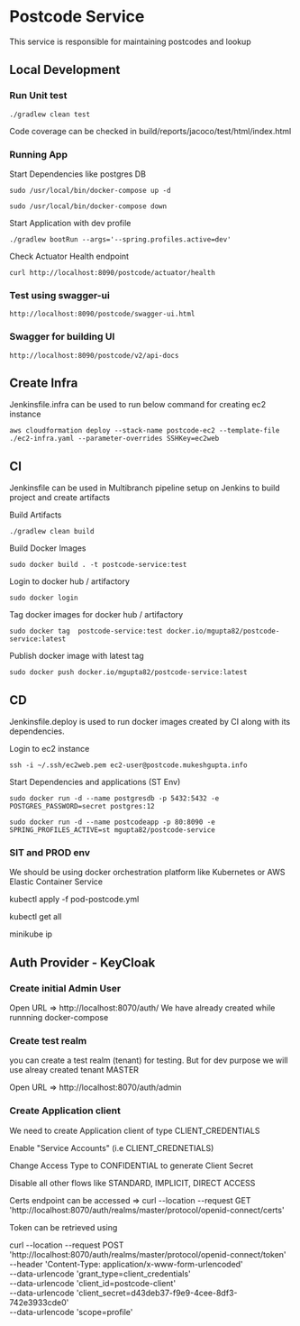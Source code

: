# Postcode Service

This service is responsible for maintaining postcodes and lookup

## Local Development

### Run Unit test

``./gradlew clean test``

Code coverage can be checked in build/reports/jacoco/test/html/index.html

### Running App
Start Dependencies like postgres DB

``sudo /usr/local/bin/docker-compose up -d``

``sudo /usr/local/bin/docker-compose down``

Start Application with dev profile

``./gradlew bootRun --args='--spring.profiles.active=dev'``

Check Actuator Health endpoint

``curl http://localhost:8090/postcode/actuator/health``

### Test using swagger-ui
``http://localhost:8090/postcode/swagger-ui.html``

### Swagger for building UI
``http://localhost:8090/postcode/v2/api-docs``

## Create Infra

Jenkinsfile.infra can be used to run below command for creating ec2 instance

``aws cloudformation deploy --stack-name postcode-ec2 --template-file ./ec2-infra.yaml --parameter-overrides SSHKey=ec2web``

## CI

Jenkinsfile can be used in Multibranch pipeline setup on Jenkins to build project and create artifacts

Build Artifacts

``./gradlew clean build``

Build Docker Images

``sudo docker build . -t postcode-service:test``

Login to docker hub / artifactory

``sudo docker login``

Tag  docker images for docker hub / artifactory

``sudo docker tag  postcode-service:test docker.io/mgupta82/postcode-service:latest``

Publish docker image with latest tag

``sudo docker push docker.io/mgupta82/postcode-service:latest``

## CD
Jenkinsfile.deploy is used to run docker images created by CI along with its dependencies.

Login to ec2 instance

````ssh -i ~/.ssh/ec2web.pem ec2-user@postcode.mukeshgupta.info````

Start Dependencies and applications (ST Env)

``sudo docker run -d --name postgresdb -p 5432:5432 -e POSTGRES_PASSWORD=secret postgres:12``

``sudo docker run -d --name postcodeapp -p 80:8090 -e SPRING_PROFILES_ACTIVE=st mgupta82/postcode-service``

### SIT and PROD env

We should be using docker orchestration platform like Kubernetes or AWS Elastic Container Service

kubectl apply -f pod-postcode.yml

kubectl get all

minikube ip

## Auth Provider - KeyCloak

### Create initial Admin User
Open URL => http://localhost:8070/auth/
We have already created while runnning docker-compose

### Create test realm
you can create a test realm (tenant) for testing. But for dev purpose we will use alreay created tenant MASTER

Open URL => http://localhost:8070/auth/admin

### Create Application client
We need to create Application client of type CLIENT_CREDENTIALS

Enable "Service Accounts" (i.e CLIENT_CREDNETIALS)

Change Access Type to CONFIDENTIAL to generate Client Secret

Disable all other flows like STANDARD, IMPLICIT, DIRECT ACCESS

Certs endpoint can be accessed => curl --location --request GET 'http://localhost:8070/auth/realms/master/protocol/openid-connect/certs'

Token can be retrieved using 

curl --location --request POST 'http://localhost:8070/auth/realms/master/protocol/openid-connect/token' \
--header 'Content-Type: application/x-www-form-urlencoded' \
--data-urlencode 'grant_type=client_credentials' \
--data-urlencode 'client_id=postcode-client' \
--data-urlencode 'client_secret=d43deb37-f9e9-4cee-8df3-742e3933cde0' \
--data-urlencode 'scope=profile'



